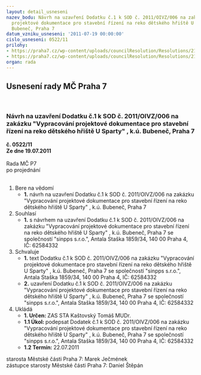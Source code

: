 ```yaml
---
layout: detail_usneseni
nazev_bodu: Návrh na uzavření Dodatku č.1 k SOD č. 2011/OIVZ/006 na zakázku "Vypracování
  projektové dokumentace pro stavební řízení na reko dětského hřiště U Sparty" , k.ú.
  Bubeneč, Praha 7
datum_vzniku_usneseni: '2011-07-19 00:00:00'
cislo_usneseni: 0522/11
prilohy:
- https://praha7.cz/wp-content/uploads/councilResolution/Resolutions/21503/35-11-dodatek_%c4%8d.1_op.doc
- https://praha7.cz/wp-content/uploads/councilResolution/Resolutions/21503/35-11-mcp7_11_054387.pdf
organ: rada
---
```

<div id="ucUsn_pList" class="usn">
	<span><h2>Usnesení rady MČ Praha 7 </h2>
<br></span><div class="standBody">
<span><h3>Návrh na uzavření Dodatku č.1 k SOD č. 2011/OIVZ/006 na zakázku "Vypracování projektové dokumentace pro stavební řízení na reko dětského hřiště U Sparty" , k.ú. Bubeneč, Praha 7</h3></span><div class="center">
		<strong>č. 0522/11</strong><br>
	</div>
<div class="center">
		<strong>Ze dne 19.07.2011</strong><br><br>
	</div>Rada MČ P7<br> po projednání<br><br><ol>
<li>Bere na vědomí<ul><li>
<strong>1.</strong> návrh na uzavření Dodatku č.1 k SOD č. 2011/OIVZ/006 na zakázku "Vypracování projektové dokumentace pro stavební řízení na reko dětského hřiště U Sparty" , k.ú. Bubeneč, Praha 7</li></ul>
</li>
<li>Souhlasí<ul><li>
<strong>1.</strong> s návrhem na uzavření  Dodatku č.1 k SOD č. 2011/OIVZ/006 na zakázku "Vypracování projektové dokumentace pro stavební řízení na reko dětského hřiště U Sparty" , k.ú. Bubeneč, Praha 7 se společností  "sinpps s.r.o.", Antala Staška 1859/34, 140 00 Praha 4, IČ: 62584332</li></ul>
</li>
<li>Schvaluje<ul>
<li>
<strong>1.</strong> text Dodatku č.1 k SOD č. 2011/OIVZ/006 na zakázku "Vypracování projektové dokumentace pro stavební řízení na reko dětského hřiště U Sparty" , k.ú. Bubeneč, Praha 7 se společností  "sinpps s.r.o.", Antala Staška 1859/34, 140 00 Praha 4, IČ: 62584332 </li>
<li>
<strong>2.</strong> uzavření  Dodatku č.1 k SOD č. 2011/OIVZ/006 na zakázku "Vypracování projektové dokumentace pro stavební řízení na reko dětského hřiště U Sparty" , k.ú. Bubeneč, Praha 7 se společností  "sinpps s.r.o.", Antala Staška 1859/34, 140 00 Praha 4, IČ: 62584332 </li>
</ul>
</li>
<li>Ukládá<ul>
<li>
<strong>1. Určen: </strong>ZAS STA Kaštovský Tomáš MUDr.</li>
<li>
<strong>1.1 Úkol: </strong>podepsat  Dodatek č.1 k SOD č. 2011/OIVZ/006 na zakázku "Vypracování projektové dokumentace pro stavební řízení na reko dětského hřiště U Sparty" , k.ú. Bubeneč, Praha 7 se společností  "sinpps s.r.o.", Antala Staška 1859/34, 140 00 Praha 4, IČ: 62584332</li>
<li>
<strong>1.2 Termín: </strong>22.07.2011</li>
</ul>
</li>
</ol>starosta Městské části Praha 7: Marek Ječmének<br>zástupce starosty Městské části Praha 7: Daniel Štěpán 
</div>
</div>